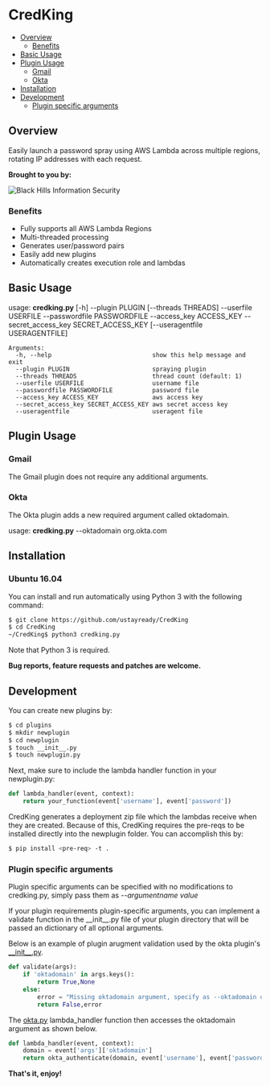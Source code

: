 CredKing
==================
- [Overview](#overview)
	- [Benefits](#benefits)
- [Basic Usage](#basic-usage)
- [Plugin Usage](#plugin-usage)
    - [Gmail](#gmail)
    - [Okta](#okta)
- [Installation](#installation)
- [Development](#development)
    - [Plugin specific arguments](#plugin-specific-arguments)

## Overview ##
Easily launch a password spray using AWS Lambda across multiple regions, rotating IP addresses with each request.

**Brought to you by:**

![Black Hills Information Security](https://www.blackhillsinfosec.com/wp-content/uploads/2016/03/BHIS-logo-L-300x300.png "Black Hills Information Security")

### Benefits ###

 * Fully supports all AWS Lambda Regions
 * Multi-threaded processing
 * Generates user/password pairs
 * Easily add new plugins
 * Automatically creates execution role and lambdas

## Basic Usage ##
usage: **credking.py** [-h] --plugin PLUGIN [--threads THREADS] --userfile
                   USERFILE --passwordfile PASSWORDFILE --access_key
                   ACCESS_KEY --secret_access_key SECRET_ACCESS_KEY
                   [--useragentfile USERAGENTFILE]

```
Arguments:
  -h, --help                            show this help message and exit
  --plugin PLUGIN                       spraying plugin
  --threads THREADS                     thread count (default: 1)
  --userfile USERFILE                   username file
  --passwordfile PASSWORDFILE           password file
  --access_key ACCESS_KEY               aws access key
  --secret_access_key SECRET_ACCESS_KEY aws secret access key
  --useragentfile                       useragent file
```

## Plugin Usage ##

### Gmail ###
The Gmail plugin does not require any additional arguments.

### Okta ###
The Okta plugin adds a new required argument called oktadomain.

usage: **credking.py** <usual arugments> --oktadomain org.okta.com

## Installation ##

### Ubuntu 16.04

You can install and run automatically using Python 3 with the following command:

```bash
$ git clone https://github.com/ustayready/CredKing
$ cd CredKing
~/CredKing$ python3 credking.py
```

Note that Python 3 is required.

**Bug reports, feature requests and patches are welcome.**

## Development ##

You can create new plugins by:

```bash
$ cd plugins
$ mkdir newplugin
$ cd newplugin
$ touch __init__.py
$ touch newplugin.py
```

Next, make sure to include the lambda handler function in your newplugin.py:
```python
def lambda_handler(event, context):
	return your_function(event['username'], event['password'])
```

CredKing generates a deployment zip file which the lambdas receive when they are created. Because of this, CredKing requires the pre-reqs to be installed directly into the newplugin folder. You can accomplish this by:

```bash
$ pip install <pre-req> -t .
```

### Plugin specific arguments ###

Plugin specific arguments can be specified with no modifications to credking.py, simply pass them as *--argumentname value*

If your plugin requirements plugin-specific arguments, you can implement a validate function in the \_\_init\_\_.py file of your plugin directory that will be passed an dictionary of all optional arguments.

Below is an example of plugin arugment validation used by the okta plugin's [\_\_init\_\_.py](plugins/okta/__init__.py).

```python
def validate(args):
    if 'oktadomain' in args.keys():
        return True,None
    else:
        error = "Missing oktadomain argument, specify as --oktadomain org.okta.com"
        return False,error
```

The [okta.py](plugins/okta/okta.py) lambda_handler function then accesses the oktadomain argument as shown below.

```python
def lambda_handler(event, context):
	domain = event['args']['oktadomain']
	return okta_authenticate(domain, event['username'], event['password'], event['useragent'])
```

**That's it, enjoy!**
